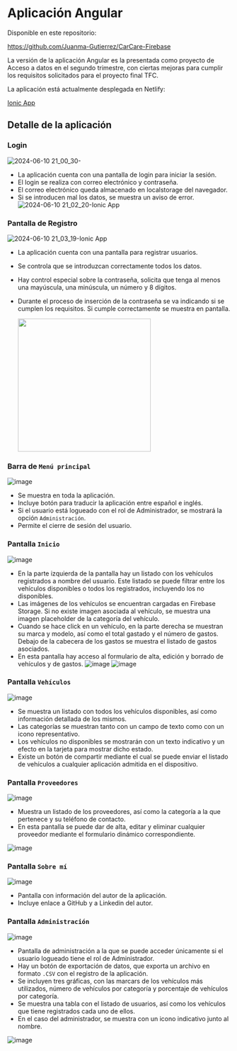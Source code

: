 # Aplicación Angular

Disponible en este repositorio:

https://github.com/Juanma-Gutierrez/CarCare-Firebase

La versión de la aplicación Angular es la presentada como proyecto de Acceso a datos en el segundo trimestre, con ciertas mejoras para cumplir los requisitos solicitados para el proyecto final TFC.

La aplicación está actualmente desplegada en Netlify:

[Ionic App](https://carcare-firebase.netlify.app/home)

## Detalle de la aplicación

### Login

![2024-06-10 21_00_30-](https://github.com/Juanma-Gutierrez/TFC-2DAM-CarCare/assets/101201349/b4a54d53-8d24-4b26-b520-220cc50703ab)

-   La aplicación cuenta con una pantalla de login para iniciar la sesión.
-   El login se realiza con correo electrónico y contraseña.
-   El correo electrónico queda almacenado en localstorage del navegador.
-   Si se introducen mal los datos, se muestra un aviso de error.
![2024-06-10 21_02_20-Ionic App](https://github.com/Juanma-Gutierrez/TFC-2DAM-CarCare/assets/101201349/a254ca66-93ac-4b10-81e4-62673d829dc7)

### Pantalla de Registro

![2024-06-10 21_03_19-Ionic App](https://github.com/Juanma-Gutierrez/TFC-2DAM-CarCare/assets/101201349/2605ff10-c111-463a-abf0-e2be81995e88)

-   La aplicación cuenta con una pantalla para registrar usuarios.
-   Se controla que se introduzcan correctamente todos los datos.
-   Hay control especial sobre la contraseña, solicita que tenga al menos una mayúscula, una minúscula, un número y 8 dígitos.
-   Durante el proceso de inserción de la contraseña se va indicando si se cumplen los requisitos. Si cumple correctamente se muestra en pantalla.

    <img src="https://github.com/Juanma-Gutierrez/TFC-2DAM-CarCare/assets/101201349/b1171d61-9009-451f-b00b-1e20607c828f" width="300"/>

### Barra de `Menú principal`

![image](https://github.com/Juanma-Gutierrez/TFC-2DAM-CarCare/assets/101201349/24c4f4ee-fe54-4e65-b92d-d84bef90e9b1)

-   Se muestra en toda la aplicación.
-   Incluye botón para traducir la aplicación entre español e inglés.
-   Si el usuario está logueado con el rol de Administrador, se mostrará la opción `Administración`.
-   Permite el cierre de sesión del usuario.

### Pantalla `Inicio`

![image](https://github.com/Juanma-Gutierrez/TFC-2DAM-CarCare/assets/101201349/571dad78-27e6-485e-8dd1-5e4114c7d349)

-   En la parte izquierda de la pantalla hay un listado con los vehículos registrados a nombre del usuario. Este listado se puede filtrar entre los vehículos disponibles o todos los registrados, incluyendo los no disponibles.
-   Las imágenes de los vehículos se encuentran cargadas en Firebase Storage. Si no existe imagen asociada al vehículo, se muestra una imagen placeholder de la categoría del vehículo.
-   Cuando se hace click en un vehículo, en la parte derecha se muestran su marca y modelo, así como el total gastado y el número de gastos. Debajo de la cabecera de los gastos se muestra el listado de gastos asociados.
-   En esta pantalla hay acceso al formulario de alta, edición y borrado de vehículos y de gastos.
![image](https://github.com/Juanma-Gutierrez/TFC-2DAM-CarCare/assets/101201349/cd223b78-06fc-438f-8aef-7d3292840747)
![image](https://github.com/Juanma-Gutierrez/TFC-2DAM-CarCare/assets/101201349/3e232a1f-e581-4463-8c6b-d1df26bd6114)


### Pantalla `Vehículos`

![image](https://github.com/Juanma-Gutierrez/TFC-2DAM-CarCare/assets/101201349/3f552e74-a7f2-4e45-aca9-8ad0009c3c7f)

-   Se muestra un listado con todos los vehículos disponibles, así como información detallada de los mismos.
-   Las categorías se muestran tanto con un campo de texto como con un icono representativo.
-   Los vehículos no disponibles se mostrarán con un texto indicativo y un efecto en la tarjeta para mostrar dicho estado.
-   Existe un botón de compartir mediante el cual se puede enviar el listado de vehículos a cualquier aplicación admitida en el dispositivo.

### Pantalla `Proveedores`

![image](https://github.com/Juanma-Gutierrez/TFC-2DAM-CarCare/assets/101201349/4b30f543-9774-4629-9f62-354c19517c37)

-   Muestra un listado de los proveedores, así como la categoría a la que pertenece y su teléfono de contacto.
-   En esta pantalla se puede dar de alta, editar y eliminar cualquier proveedor mediante el formulario dinámico correspondiente.

![image](https://github.com/Juanma-Gutierrez/TFC-2DAM-CarCare/assets/101201349/0897b762-f93a-4b48-b0db-30bf7e94c03b)

### Pantalla `Sobre mí`

![image](https://github.com/Juanma-Gutierrez/TFC-2DAM-CarCare/assets/101201349/9332c34f-d498-4992-81f8-e311f0e4372b)

-   Pantalla con información del autor de la aplicación.
-   Incluye enlace a GitHub y a Linkedin del autor.

### Pantalla `Administración`

![image](https://github.com/Juanma-Gutierrez/TFC-2DAM-CarCare/assets/101201349/9ad14a85-f07b-42a3-a430-66a447701de3)

-   Pantalla de administración a la que se puede acceder únicamente si el usuario logueado tiene el rol de Administrador.
-   Hay un botón de exportación de datos, que exporta un archivo en formato `.CSV` con el registro de la aplicación.
-   Se incluyen tres gráficas, con las marcars de los vehículos más utilizados, número de vehículos por categoría y porcentaje de vehículos por categoría.
-   Se muestra una tabla con el listado de usuarios, así como los vehículos que tiene registrados cada uno de ellos.
-   En el caso del administrador, se muestra con un icono indicativo junto al nombre.

![image](https://github.com/Juanma-Gutierrez/TFC-2DAM-CarCare/assets/101201349/4339aba8-0833-4cfc-bbf4-bc3c2e9af8ec)

